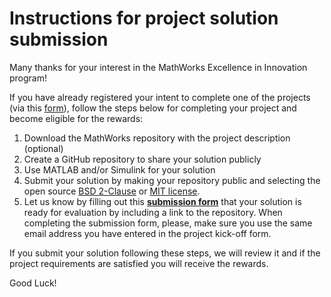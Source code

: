 # Instructions for project solution submission

Many thanks for your interest in the MathWorks Excellence in Innovation program!

If you have already registered your intent to complete one of the projects (via this [form](https://forms.office.com/Pages/ResponsePage.aspx?id=ETrdmUhDaESb3eUHKx3B5lOTzSa_A6lPqq2LJKzvpM5UMTBZRkc4UTRETjFERVRDWllQRE40OUFSQS4u)), follow the steps below for completing your project and become eligible for the rewards:

1. Download the MathWorks repository with the project description (optional)
2. Create a GitHub repository to share your solution publicly
3. Use MATLAB and/or Simulink for your solution
4. Submit your solution by making your repository public and selecting the open source [BSD 2-Clause](https://opensource.org/licenses/BSD-2-Clause) or [MIT license](https://opensource.org/licenses/MIT).
5. Let us know by filling out this <strong>[submission form](https://forms.office.com/Pages/ResponsePage.aspx?id=ETrdmUhDaESb3eUHKx3B5lOTzSa_A6lPqq2LJKzvpM5UOFVCUTM4UTFYT0wwMDZPTjAzVFVMR1RXRy4u)</strong> that your solution is ready for evaluation by including a link to the repository. When completing the submission form, please, make sure you use the same email address you have entered in the project kick-off form.

If you submit your solution following these steps, we will review it and if the project requirements are satisfied you will receive the rewards.

Good Luck!
